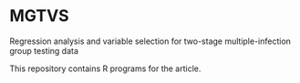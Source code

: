 # MGTVS
Regression analysis and variable selection for two-stage multiple-infection group testing data

This repository contains R programs for the article.
